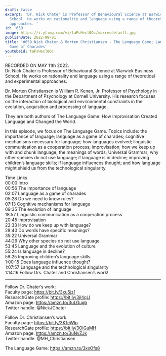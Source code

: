 ```yaml
---
draft: false
excerpt: 'Dr. Nick Chater is Professor of Behavioural Science at Warwick Business
  School. He works on rationality and language using a range of theoretical and experimental
  approaches. '
id: '659'
image: https://i.ytimg.com/vi/taPsHecl0Oc/maxresdefault.jpg
publishDate: 2022-08-01
title: '#659 Nick Chater & Morten Christiansen - The Language Game; Language as a
  Game of Charades'
youtubeid: taPsHecl0Oc
---
```

<div class="timelinks">

RECORDED ON MAY 11th 2022.  
Dr. Nick Chater is Professor of Behavioural Science at Warwick Business School. He works on rationality and language using a range of theoretical and experimental approaches. 

Dr. Morten Christiansen is William R. Kenan, Jr. Professor of Psychology in the Department of Psychology at Cornell University. His research focuses on the interaction of biological and environmental constraints in the evolution, acquisition and processing of language.

They are both authors of The Language Game: How Improvisation Created Language and Changed the World.

In this episode, we focus on The Language Game. Topics include: the importance of language; language as a game of charades; cognitive mechanisms necessary for language; how languages evolved; linguistic communication as a cooperation process; improvisation; how we keep up with and chunk language; the meanings of words; Universal Grammar; why other species do not use language; if language is in decline; improving children’s language skills; if language influences thought; and how language might shield us from the technological singularity.

Time Links:  
<time>00:00</time> Intro  
<time>00:56</time> The importance of language  
<time>02:07</time> Language as a game of charades  
<time>05:28</time> Do we need to know rules?  
<time>07:13</time> Cognitive mechanisms for language  
<time>09:35</time> The evolution of language  
<time>18:57</time> Linguistic communication as a cooperation process  
<time>20:45</time> Improvisation  
<time>22:33</time> How do we keep up with language?  
<time>28:40</time> Do words have specific meanings?  
<time>35:22</time> Universal Grammar  
<time>44:29</time> Why other species do not use language  
<time>53:45</time> Language and the evolution of culture  
<time>55:24</time> Is language in decline?  
<time>58:25</time> Improving children’s language skills  
<time>1:00:15</time> Does language influence thought?  
<time>1:07:57</time> Language and the technological singularity  
<time>1:14:16</time> Follow Drs. Chater and Christiansen’s work!

---

Follow Dr. Chater’s work:  
Faculty page: https://bit.ly/3xu5jz1  
ResearchGate profile: https://bit.ly/3jI4qLl  
Amazon page: https://amzn.to/3uLGugb  
Twitter handle: @NickJChater

Follow Dr. Christiansen’s work:   
Faculty page: https://bit.ly/3K1eWIp  
ResearchGate profile: https://bit.ly/3OiGuMH  
Amazon page: https://amzn.to/3uNvZJx  
Twitter handle: @MH_Christiansen

The Language Game: https://amzn.to/3xxOfs8
</div>

